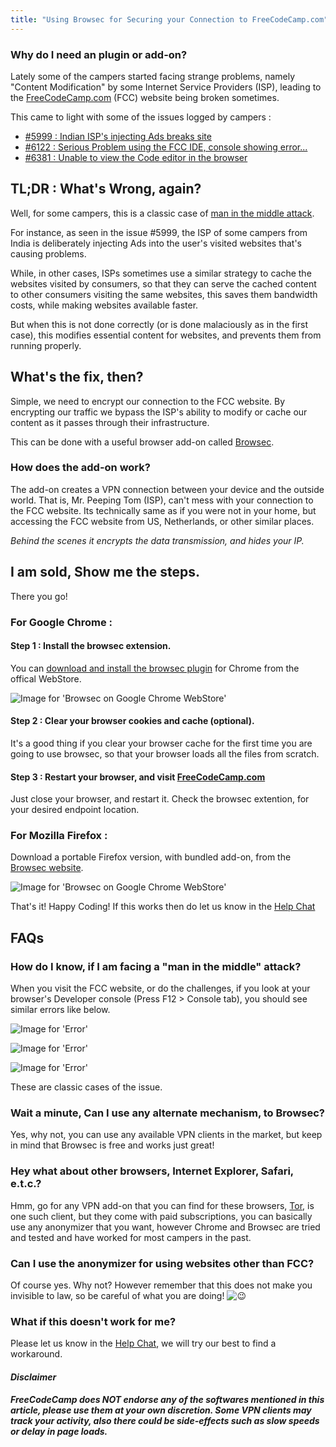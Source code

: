 ```yaml
---
title: "Using Browsec for Securing your Connection to FreeCodeCamp.com"
---
```


### Why do I need an plugin or add-on?

Lately some of the campers started facing strange problems, namely "Content Modification" by some Internet Service Providers (ISP), leading to the [FreeCodeCamp.com](http://freecodecamp.com) (FCC) website being broken sometimes.

This came to light with some of the issues logged by campers :

*   [#5999 : Indian ISP's injecting Ads breaks site](https://github.com/FreeCodeCamp/FreeCodeCamp/issues/5999)
*   [#6122 : Serious Problem using the FCC IDE, console showing error...](https://github.com/FreeCodeCamp/FreeCodeCamp/issues/6122)
*   [#6381 : Unable to view the Code editor in the browser](https://github.com/FreeCodeCamp/FreeCodeCamp/issues/6381)

## TL;DR : What's Wrong, again?

Well, for some campers, this is a classic case of [man in the middle attack](https://en.wikipedia.org/wiki/Man-in-the-middle_attack).

For instance, as seen in the issue <span class="hashtag">#5999</span>, the ISP of some campers from India is deliberately injecting Ads into the user's visited websites that's causing problems.

While, in other cases, ISPs sometimes use a similar strategy to cache the websites visited by consumers, so that they can serve the cached content to other consumers visiting the same websites, this saves them bandwidth costs, while making websites available faster.

But when this is not done correctly (or is done malaciously as in the first case), this modifies essential content for websites, and prevents them from running properly.

## What's the fix, then?

Simple, we need to encrypt our connection to the FCC website. By encrypting our traffic we bypass the ISP's ability to modify or cache our content as it passes through their infrastructure.

This can be done with a useful browser add-on called [Browsec](https://browsec.com/en/).

### How does the add-on work?

The add-on creates a VPN connection between your device and the outside world. That is, Mr. Peeping Tom (ISP), can't mess with your connection to the FCC website. Its technically same as if you were not in your home, but accessing the FCC website from US, Netherlands, or other similar places.

_Behind the scenes it encrypts the data transmission, and hides your IP._

## I am sold, Show me the steps.

There you go!

### For Google Chrome :

#### Step 1 : Install the browsec extension.

You can [download and install the browsec plugin](https://chrome.google.com/webstore/detail/browsec/omghfjlpggmjjaagoclmmobgdodcjboh) for Chrome from the offical WebStore.

![Image for 'Browsec on Google Chrome WebStore'](//discourse-user-assets.s3.amazonaws.com/original/2X/6/61bd52ed78c56369e62ca376b6dd9e56abcb6363.png)

#### Step 2 : Clear your browser cookies and cache (optional).

It's a good thing if you clear your browser cache for the first time you are going to use browsec, so that your browser loads all the files from scratch.

#### Step 3 : Restart your browser, and visit [FreeCodeCamp.com](http://freecodecamp.com)

Just close your browser, and restart it. Check the browsec extention, for your desired endpoint location.

### For Mozilla Firefox :

Download a portable Firefox version, with bundled add-on, from the [Browsec website](https://browsec.com/en/dashboard/main).

![Image for 'Browsec on Google Chrome WebStore'](//discourse-user-assets.s3.amazonaws.com/original/2X/b/b30fbf3bade330044e18b3c37409f2437a3810c1.png)

That's it! Happy Coding! If this works then do let us know in the [Help Chat](https://gitter.im/FreeCodeCamp/Help)

## FAQs

### How do I know, if I am facing a "man in the middle" attack?

When you visit the FCC website, or do the challenges, if you look at your browser's Developer console (Press F12 > Console tab), you should see similar errors like below.

![Image for 'Error'](//discourse-user-assets.s3.amazonaws.com/original/2X/4/4949599e3143f454fc5a7174a81e65fa68d04c77.png)

![Image for 'Error'](//discourse-user-assets.s3.amazonaws.com/original/2X/0/039acb319bae57f31ebd78aa3c8987f324a37f84.png)

![Image for 'Error'](//discourse-user-assets.s3.amazonaws.com/original/2X/2/25dcc04ecddc422fb7ba113ddac3378d5decd905.png)

These are classic cases of the issue.

### Wait a minute, Can I use any alternate mechanism, to Browsec?

Yes, why not, you can use any available VPN clients in the market, but keep in mind that Browsec is free and works just great!

### Hey what about other browsers, Internet Explorer, Safari, e.t.c.?

Hmm, go for any VPN add-on that you can find for these browsers, [Tor](https://www.torproject.org/), is one such client, but they come with paid subscriptions, you can basically use any anonymizer that you want, however Chrome and Browsec are tried and tested and have worked for most campers in the past.

### Can I use the anonymizer for using websites other than FCC?

Of course yes. Why not? However remember that this does not make you invisible to law, so be careful of what you are doing! ![:wink:](//forum.freecodecamp.com/images/emoji/emoji_one/wink.png?v=2 ":wink:")

### What if this doesn't work for me?

Please let us know in the [Help Chat](https://gitter.im/FreeCodeCamp/Help), we will try our best to find a workaround.

#### _Disclaimer_

**_FreeCodeCamp does NOT endorse any of the softwares mentioned in this article, please use them at your own discretion. Some VPN clients may track your activity, also there could be side-effects such as slow speeds or delay in page loads._**
